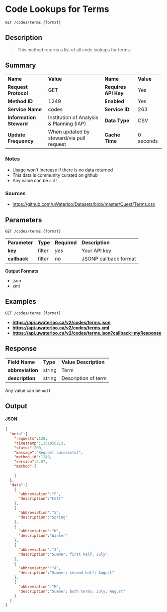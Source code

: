 # Code Lookups for Terms

```
GET /codes/terms.{format}
```

## Description

> This method returns a list of all code lookups for terms.

## Summary

<table>
  <tr>
    <td><b>Name</b></td>
    <td><b>Value</b></td>
    <td><b><b>Name</b></b></td>
    <td><b>Value</b></td>
  </tr>
  <tr>
    <td><b>Request Protocol</b></td>
    <td>GET</td>
    <td><b>Requires API Key</b></td>
    <td>Yes</td>
  </tr>
  <tr>
    <td><b>Method ID</b></td>
    <td>1249</td>
    <td><b>Enabled</b></td>
    <td>Yes</td>
  </tr>
  <tr>
    <td><b>Service Name</b></td>
    <td>codes</td>
    <td><b>Service ID</b></td>
    <td>263</td>
  </tr>
  <tr>
    <td><b>Information Steward</b></td>
    <td>Institution of Analysis & Planning (IAP)</td>
    <td><b>Data Type</b></td>
    <td>CSV</td>
  </tr>
  <tr>
    <td><b>Update Frequency</b></td>
    <td>When updated by steward/via pull request</td>
    <td><b>Cache Time</b></td>
    <td>0 seconds</td>
  </tr>
</table>


### Notes

- Usage won't increase if there is no data returned
- This data is community curated on github
- Any value can be `null`


### Sources

- https://github.com/uWaterloo/Datasets/blob/master/Quest/Terms.csv


## Parameters

```
GET /codes/terms.{format}
```

<table>
  <tr>
    <td><b>Parameter</b></td>
    <td><b>Type</b></td>
    <td><b><b>Required</b></b></td>
    <td><b>Description</b></td>
  </tr>
  <tr>
    <td><b>key</b></td>
    <td>filter</td>
    <td><i>yes</i></td>
    <td>Your API key</td>
  </tr>
  <tr>
    <td><b>callback</b></td>
    <td>filter</td>
    <td><i>no</i></td>
    <td>JSONP callback format</td>
  </tr>
</table>

**Output Formats**

- json
- xml


## Examples

```
GET /codes/terms.{format}
```

- **https://api.uwaterloo.ca/v2/codes/terms.json**
- **https://api.uwaterloo.ca/v2/codes/terms.xml**
- **https://api.uwaterloo.ca/v2/codes/terms.json?callback=myResponse**


## Response

<table>
  <tr>
    <td><b>Field Name</b></td>
    <td><b>Type</b></td>
    <td><b>Value Description</b></td>
  </tr>
  <tr>
    <td><b>abbreviation</b></td>
    <td>string</td>
    <td>Term</td>
  </tr>
  <tr>
    <td><b>description</b></td>
    <td>string</td>
    <td>Description of term</td>
  </tr>
</table>


Any value can be `null`

## Output

#### JSON

```json
{
  "meta":{
    "requests":128,
    "timestamp":1381958213,
    "status":200,
    "message":"Request successful",
    "method_id":1249,
    "version":2.07,
    "method":{
      
    }
  },
  "data":[
    {
      "abbreviation":"F",
      "description":"Fall"
    },
    {
      "abbreviation":"S",
      "description":"Spring"
    },
    {
      "abbreviation":"W",
      "description":"Winter"
    },
    {
      "abbreviation":"J",
      "description":"Summer; first half; July"
    },
    {
      "abbreviation":"A",
      "description":"Summer; second half; August"
    },
    {
      "abbreviation":"M",
      "description":"Summer; both terms; July, August"
    }
  ]
}
```

